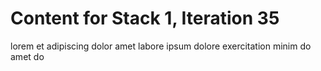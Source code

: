 # Content for Stack 1, Iteration 35
lorem et adipiscing dolor amet labore ipsum dolore exercitation minim do amet do 
